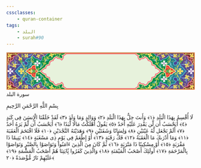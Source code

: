 ```yaml
---
cssclasses:
    - quran-container
tags:
    - البلد
    - surah#90
---
```

<div class="quran-container">
<span class="second-border"></span>
<span class="border"></span>
<div class="head-container">
<img src="https://raw.githubusercontent.com/LORDyyyyy/obsidian-the_quran_vault/main/The%20Quran%20Vault/src/webview/surah_head.png" height=100>
<div class="surah-name">
<span class="surah-name-fnt">سورة البلد</span>
</div>
</div>
<div class="quran-content">
<div class="name-of-god"> <p> بِسْمِ اللَّهِ الرَّحْمَنِ الرَّحِيمِ </p></div>
<p>
<span class="sign" id="f1">لَا أُقْسِمُ بِهَذَا الْبَلَدِ <span>﴿</span>١<span>﴾</span></span>
<span class="sign" id="f2">وَأَنتَ حِلٌّ بِهَذَا الْبَلَدِ <span>﴿</span>٢<span>﴾</span></span>
<span class="sign" id="f3">وَوَالِدٍ وَمَا وَلَدَ <span>﴿</span>٣<span>﴾</span></span>
<span class="sign" id="f4">لَقَدْ خَلَقْنَا الْإِنسَنَ فِى كَبَدٍ <span>﴿</span>٤<span>﴾</span></span>
<span class="sign" id="f5">أَيَحْسَبُ أَن لَّن يَقْدِرَ عَلَيْهِ أَحَدٌ <span>﴿</span>٥<span>﴾</span></span>
<span class="sign" id="f6">يَقُولُ أَهْلَكْتُ مَالًا لُّبَدًا <span>﴿</span>٦<span>﴾</span></span>
<span class="sign" id="f7">أَيَحْسَبُ أَن لَّمْ يَرَهُ أَحَدٌ <span>﴿</span>٧<span>﴾</span></span>
<span class="sign" id="f8">أَلَمْ نَجْعَل لَّهُ عَيْنَيْنِ <span>﴿</span>٨<span>﴾</span></span>
<span class="sign" id="f9">وَلِسَانًا وَشَفَتَيْنِ <span>﴿</span>٩<span>﴾</span></span>
<span class="sign" id="f10">وَهَدَيْنَهُ النَّجْدَيْنِ <span>﴿</span>١۰<span>﴾</span></span>
<span class="sign" id="f11">فَلَا اقْتَحَمَ الْعَقَبَةَ <span>﴿</span>١١<span>﴾</span></span>
<span class="sign" id="f12">وَمَا أَدْرَىكَ مَا الْعَقَبَةُ <span>﴿</span>١٢<span>﴾</span></span>
<span class="sign" id="f13">فَكُّ رَقَبَةٍ <span>﴿</span>١٣<span>﴾</span></span>
<span class="sign" id="f14">أَوْ إِطْعَمٌ فِى يَوْمٍ ذِى مَسْغَبَةٍ <span>﴿</span>١٤<span>﴾</span></span>
<span class="sign" id="f15">يَتِيمًا ذَا مَقْرَبَةٍ <span>﴿</span>١٥<span>﴾</span></span>
<span class="sign" id="f16">أَوْ مِسْكِينًا ذَا مَتْرَبَةٍ <span>﴿</span>١٦<span>﴾</span></span>
<span class="sign" id="f17">ثُمَّ كَانَ مِنَ الَّذِينَ ءَامَنُوا وَتَوَاصَوْا بِالصَّبْرِ وَتَوَاصَوْا بِالْمَرْحَمَةِ <span>﴿</span>١٧<span>﴾</span></span>
<span class="sign" id="f18">أُولَئِكَ أَصْحَبُ الْمَيْمَنَةِ <span>﴿</span>١٨<span>﴾</span></span>
<span class="sign" id="f19">وَالَّذِينَ كَفَرُوا بَِٔايَتِنَا هُمْ أَصْحَبُ الْمَشَْٔمَةِ <span>﴿</span>١٩<span>﴾</span></span>
<span class="sign" id="f20">عَلَيْهِمْ نَارٌ مُّؤْصَدَةٌ <span>﴿</span>٢۰<span>﴾</span></span>

</p>
</div>
<span class="border" style="margin-top:25px;"></span>
<span class="second-border-bottom"></span>
</div>
